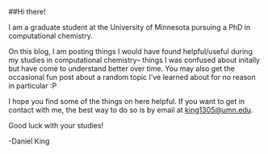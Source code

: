 ##Hi there!

I am a graduate student at the University of Minnesota pursuing a PhD in computational chemistry.

On this blog, I am posting things I would have found helpful/useful during my studies in computational chemistry– things I was confused about initally but have come to understand better over time. You may also get the occasional fun post about a random topic I've learned about for no reason in particular :P

I hope you find some of the things on here helpful. If you want to get in contact with me, the best way to do so is by email at king1305@umn.edu.

Good luck with your studies!

-Daniel King

